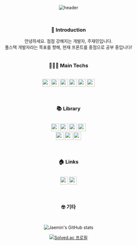 <div align="center">

![header](https://capsule-render.vercel.app/api?type=waving&color=2ECCFA&height=300&section=header&text=Jaemin&fontSize=80)

<br />

<h3>🙋 Introduction</h3>
안녕하세요. 점점 강해지는 개발자, 주재민입니다. <br />
풀스택 개발자라는 목표를 향해, 현재 프론트를 중점으로 공부 중입니다!

<br />
<br />

<h3> 👩🏻‍💻 Main Techs </h3><br />
<img src="https://img.shields.io/badge/HTML5-E34F26?style=plastic&logo=HTML5&logoColor=ffffff" height="25px" />
<img src="https://img.shields.io/badge/css3-1572B6?style=plastic&logo=css3&logoColor=ffffff" height="25px" />
<img src="https://img.shields.io/badge/javascript-F7DF1E?style=plastic&logo=javascript&logoColor=ffffff" height="25px" />
<img src="https://img.shields.io/badge/typescript-3178C6?style=plastic&logo=typescript&logoColor=ffffff" height="25px" />
<img src="https://img.shields.io/badge/react-61DAFB?style=plastic&logo=react&logoColor=ffffff" height="25px" />
<img src="https://img.shields.io/badge/nodedotjs-339933?style=plastic&logo=nodedotjs&logoColor=ffffff" height="25px" />

<br />
<br />
<br />

<h3>📚 Library</h3><br />
<img src="https://img.shields.io/badge/redux-764ABC?style=plastic&logo=redux&logoColor=ffffff" height="25px" />
<img src="https://img.shields.io/badge/axios-5A29E4?style=plastic&logo=axios&logoColor=ffffff" height="25px" />
<img src="https://img.shields.io/badge/reacthookform-EC5998?style=plastic&logo=reacthookform&logoColor=ffffff" height="25px" />
<img src="https://img.shields.io/badge/reactrouter-CA4245?style=plastic&logo=reactrouter&logoColor=ffffff" height="25px" />
<br />
<img src="https://img.shields.io/badge/express-000000?style=plastic&logo=express&logoColor=ffffff" height="25px" />
<img src="https://img.shields.io/badge/ReactQuery-FF4154?style=plastic&logo=reactquery&logoColor=ffffff" height="25px" />
<img src="https://img.shields.io/badge/styledcomponents-DB7093?style=plastic&logo=styledcomponents&logoColor=ffffff" height="25px" />

<br />
<br />
<br />

<h3>🏠 Links</h3><br />
<a href="https://jmjjjmj.tistory.com/"><img src="https://img.shields.io/badge/tistory-000000?style=plastic&logo=tistory&logoColor=ffffff" height="25px" /></a>
<a href="https://github.com/als982001"><img src="https://img.shields.io/badge/github-181717?style=plastic&logo=github&logoColor=ffffff" height="25px" /></a>

<br />
<br />
<br />

<h3>🤓 기타</h3><br />

![Jaemin's GitHub stats](https://github-readme-stats.vercel.app/api?username=als982001&theme=dark&show_icons=true)

[![Solved.ac
프로필](http://mazassumnida.wtf/api/v2/generate_badge?boj=als982001)](https://solved.ac/als982001)

</div>
